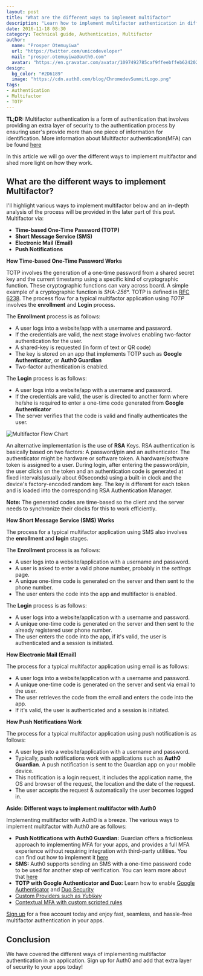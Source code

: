 ```yaml
---
layout: post
title: "What are the different ways to implement multifactor"
description: "Learn how to implement multifactor authentication in different ways!"
date: 2016-11-18 08:30
category: Technical guide, Authentication, Multifactor
author:
  name: "Prosper Otemuyiwa"
  url: "https://twitter.com/unicodeveloper"
  mail: "prosper.otemuyiwa@auth0.com"
  avatar: "https://en.gravatar.com/avatar/1097492785caf9ffeebffeb624202d8f?s=200"
design:
  bg_color: "#2D6189"
  image: "https://cdn.auth0.com/blog/ChromedevSummitLogo.png"
tags:
- Authentication
- Multifactor
- TOTP
---
```


**TL;DR:** Multifactor authentication is a form of authentication that involves providing an extra layer of security to the authentication process by ensuring user's provide more than one piece of information for identification. More information about Multifactor authentication(MFA) can be found [here](https://auth0.com/docs/multifactor-authentication)

In this article we will go over the different ways to implement multifactor and shed more light on how they work.

## What are the different ways to implement Multifactor?

I'll highlight various ways to implement multifactor below and an in-depth analysis of the process will be provided in the later part of this post. Multifactor via:

* **Time-based One-Time Password (TOTP)**
* **Short Message Service (SMS)**
* **Electronic Mail (Email)**
* **Push Notifications**

**How Time-based One-Time Password Works**

TOTP involves the generation of a one-time password from a shared secret key and the current timestamp using a specific kind of cryptographic function. These cryptographic functions can vary across board. A simple example of a cryptographic function is *SHA-256**. TOTP is defined in [RFC 6238](https://tools.ietf.org/html/rfc6238). The process flow for a typical multifactor application using *TOTP* involves the **enrollment** and **Login** process.

The **Enrollment** process is as follows:

* A user logs into a website/app with a username and password.
* If the credentials are valid, the next stage involves enabling two-factor authentication for the user.
* A shared-key is requested (in form of text or QR code)
* The key is stored on an app that implements TOTP such as **Google Authenticator**, or **Auth0 Guardian**
* Two-factor authentication is enabled.

The **Login** process is as follows:

* A user logs into a website/app with a username and password.
* If the credentials are valid, the user is directed to another form where he/she is required to enter a one-time code generated from **Google Authenticator**
* The server verifies that the code is valid and finally authenticates the user.

![Multifactor Flow Chart](https://cdn.auth0.com/blog/twofa/Flowchart.png)

An alternative implementation is the use of **RSA** Keys. RSA authentication is basically based on two factors: A password/pin and an authenticator. The authenticator might be hardware or software token. A hardware/software token is assigned to a user. During login, after entering the password/pin, the user clicks on the token and an authentication code is generated at fixed intervals(usually about 60seconds) using a built-in clock and the device's factory-encoded random key. The key is different for each token and is loaded into the corresponding RSA Authentication Manager.

**Note:** The generated codes are time-based so the client and the server needs to synchronize their clocks for this to work efficiently.

**How Short Message Service (SMS) Works**

The process for a typical multifactor application using SMS also involves the **enrollment** and **login** stages.

The **Enrollment** process is as follows:

* A user logs into a website/application with a username and password.
* A user is asked to enter a valid phone number, probably in the *settings* page.
* A unique one-time code is generated on the server and then sent to the phone number.
* The user enters the code into the app and multifactor is enabled.

The **Login** process is as follows:

* A user logs into a website/application with a username and password.
* A unique one-time code is generated on the server and then sent to the already registered user phone number.
* The user enters the code into the app, if it's valid, the user is authenticated and a session is initiated.

**How Electronic Mail (Email)**

The process for a typical multifactor application using email is as follows:

* A user logs into a website/application with a username and password.
* A unique one-time code is generated on the server and sent via email to the user.
* The user retrieves the code from the email and enters the code into the app.
* If it's valid, the user is authenticated and a session is initiated.

**How Push Notifications Work**

The process for a typical multifactor application using push notification is as follows:

* A user logs into a website/application with a username and password.
* Typically, push notifications work with applications such as **Auth0 Guardian**. A push notification is sent to the Guardian app on your mobile device.
* This notification is a login request, it includes the application name, the OS and browser of the request, the location and the date of the request.
* The user accepts the request & automatically the user becomes logged in.


**Aside: Different ways to implement multifactor with Auth0**

Implementing multifactor with Auth0 is a breeze. The various ways to implement multifactor with Auth0 are as follows:

* **Push Notifications with Auth0 Guardian:** Guardian offers a frictionless approach to implementing MFA for your apps, and provides a full MFA experience without requiring integration with third-party utilities. You can find out how to implement it [here](https://auth0.com/docs/multifactor-authentication/guardian)
* **SMS:** Auth0 supports sending an SMS with a one-time password code to be used for another step of verification. You can learn more about that [here](https://auth0.com/docs/multifactor-authentication/guardian/admin-guide#support-for-sms)
* **TOTP with Google Authenticator and Duo:** Learn how to enable [Google Authenticator](https://auth0.com/docs/multifactor-authentication/google-authenticator) and [Duo Security](https://auth0.com/docs/multifactor-authentication/duo)
* [Custom Providers such as *Yubikey*](https://auth0.com/docs/multifactor-authentication/yubikey)
* [Contextual MFA with custom scripted rules](https://auth0.com/docs/multifactor-authentication#mfa-using-custom-rules)

[Sign up](https://auth0.com/signup) for a free account today and enjoy fast, seamless, and hassle-free multifactor authentication in your apps.

## Conclusion

We have covered the different ways of implementing multifactor authentication in an application. Sign up for Auth0 and add that extra layer of security to your apps today!